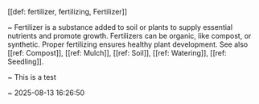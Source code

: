 [[def: fertilizer, fertilizing, Fertilizer]]

~ Fertilizer is a substance added to soil or plants to supply essential nutrients and promote growth. Fertilizers can be organic, like compost, or synthetic. Proper fertilizing ensures healthy plant development. See also [[ref: Compost]], [[ref: Mulch]], [[ref: Soil]], [[ref: Watering]], [[ref: Seedling]].

~ This is a test

~ 2025-08-13 16:26:50

